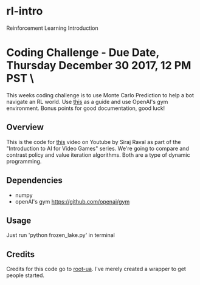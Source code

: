 # rl-intro
Reinforcement Learning Introduction

# Coding Challenge - Due Date, Thursday December 30 2017, 12 PM PST \

This weeks coding challenge is to use Monte Carlo Prediction to help a bot navigate an RL world. Use [this](https://github.com/dennybritz/reinforcement-learning/tree/master/MC/) as a guide and use OpenAI's gym environment. Bonus points for good documentation, good luck! 



## Overview
This is the code for [this](https://youtu.be/5R2vErZn0yw) video on Youtube by Siraj Raval as part of the "Introduction to AI for Video Games" series. We're going to compare and contrast policy and value iteration algorithms. Both are a type of dynamic programming. 

## Dependencies

* numpy 
* openAI's gym https://github.com/openai/gym

## Usage

Just run 'python frozen_lake.py' in terminal

## Credits

Credits for this code go to [root-ua](https://github.com/root-ua). I've merely created a wrapper to get people started. 
